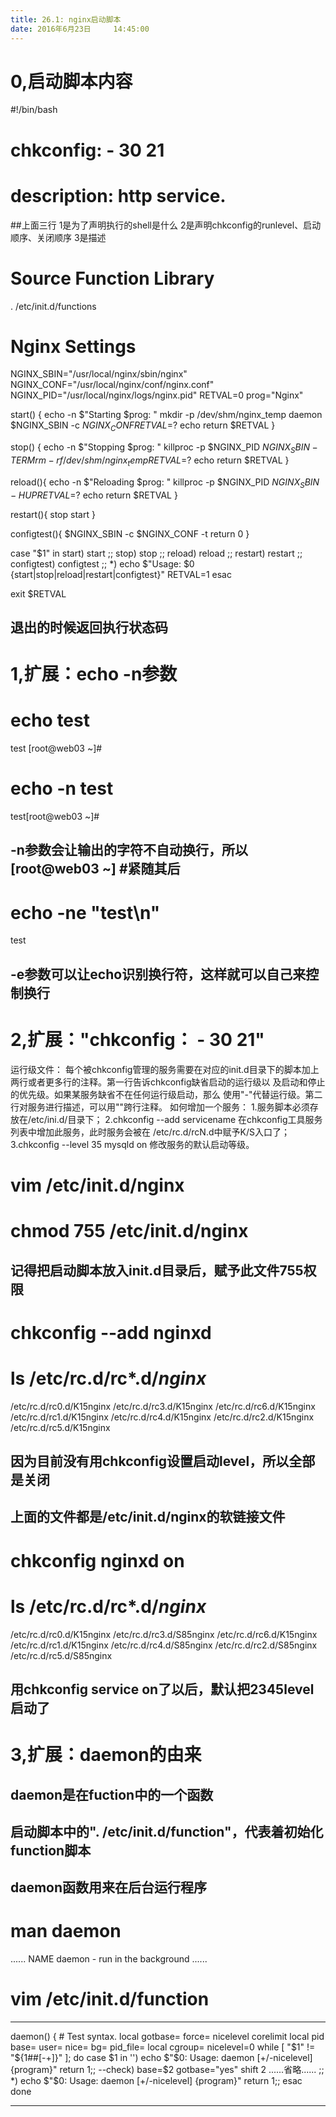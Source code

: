 ```yaml
---
title: 26.1: nginx启动脚本
date: 2016年6月23日	 14:45:00
---
```

 
0,启动脚本内容
=========================================
#!/bin/bash
# chkconfig: - 30 21
# description: http service.
##上面三行
1是为了声明执行的shell是什么
2是声明chkconfig的runlevel、启动顺序、关闭顺序
3是描述
# Source Function Library
. /etc/init.d/functions
# Nginx Settings
 
NGINX_SBIN="/usr/local/nginx/sbin/nginx"
NGINX_CONF="/usr/local/nginx/conf/nginx.conf"
NGINX_PID="/usr/local/nginx/logs/nginx.pid"
RETVAL=0
prog="Nginx"
 
start() {
         echo -n $"Starting $prog: "
         mkdir -p /dev/shm/nginx_temp
         daemon $NGINX_SBIN -c $NGINX_CONF
         RETVAL=$?
         echo
         return $RETVAL
}
 
stop() {
         echo -n $"Stopping $prog: "
         killproc -p $NGINX_PID $NGINX_SBIN -TERM
         rm -rf /dev/shm/nginx_temp
         RETVAL=$?
         echo
         return $RETVAL
}
 
reload(){
         echo -n $"Reloading $prog: "
         killproc -p $NGINX_PID $NGINX_SBIN -HUP
         RETVAL=$?
         echo
         return $RETVAL
}
 
restart(){
         stop
         start
}
 
configtest(){
     $NGINX_SBIN -c $NGINX_CONF -t
     return 0
}
 
case "$1" in
   start)
         start
         ;;
   stop)
         stop
         ;;
   reload)
         reload
         ;;
   restart)
         restart
         ;;
   configtest)
         configtest
         ;;
   *)
         echo $"Usage: $0 {start|stop|reload|restart|configtest}"
         RETVAL=1
esac
 
exit $RETVAL
## 退出的时候返回执行状态码 
1,扩展：echo -n参数
=========================================
# echo test
test
[root@web03 ~]#
 
# echo -n test
test[root@web03 ~]#
## -n参数会让输出的字符不自动换行，所以[root@web03 ~] #紧随其后
 
# echo -ne "test\n"
test
## -e参数可以让echo识别换行符，这样就可以自己来控制换行 
2,扩展："chkconfig： - 30 21"
=========================================
运行级文件：
每个被chkconfig管理的服务需要在对应的init.d目录下的脚本加上
两行或者更多行的注释。第一行告诉chkconfig缺省启动的运行级以
及启动和停止的优先级。如果某服务缺省不在任何运行级启动，那么
使用"-"代替运行级。第二行对服务进行描述，可以用"\"跨行注释。
如何增加一个服务：
1.服务脚本必须存放在/etc/ini.d/目录下；
2.chkconfig --add servicename
在chkconfig工具服务列表中增加此服务，此时服务会被在
/etc/rc.d/rcN.d中赋予K/S入口了；
3.chkconfig --level 35 mysqld on
修改服务的默认启动等级。
# vim /etc/init.d/nginx
# chmod 755 /etc/init.d/nginx
## 记得把启动脚本放入init.d目录后，赋予此文件755权限
# chkconfig --add nginxd
 
# ls /etc/rc.d/rc*.d/*nginx*
/etc/rc.d/rc0.d/K15nginx  /etc/rc.d/rc3.d/K15nginx  /etc/rc.d/rc6.d/K15nginx
/etc/rc.d/rc1.d/K15nginx  /etc/rc.d/rc4.d/K15nginx
/etc/rc.d/rc2.d/K15nginx  /etc/rc.d/rc5.d/K15nginx
## 因为目前没有用chkconfig设置启动level，所以全部是关闭
## 上面的文件都是/etc/init.d/nginx的软链接文件
 
# chkconfig nginxd on
# ls /etc/rc.d/rc*.d/*nginx*
/etc/rc.d/rc0.d/K15nginx  /etc/rc.d/rc3.d/S85nginx  /etc/rc.d/rc6.d/K15nginx
/etc/rc.d/rc1.d/K15nginx  /etc/rc.d/rc4.d/S85nginx
/etc/rc.d/rc2.d/S85nginx  /etc/rc.d/rc5.d/S85nginx
## 用chkconfig service on了以后，默认把2345level启动了 
3,扩展：daemon的由来
===========================================
## daemon是在fuction中的一个函数
## 启动脚本中的". /etc/init.d/function"，代表着初始化function脚本
## daemon函数用来在后台运行程序
 
# man daemon
......
NAME
       daemon - run in the background
......
 
# vim /etc/init.d/function
*****************************************
daemon() {
        # Test syntax.
        local gotbase= force= nicelevel corelimit
        local pid base= user= nice= bg= pid_file=
        local cgroup=
        nicelevel=0
        while [ "$1" != "${1##[-+]}" ]; do
          case $1 in
            '')    echo $"$0: Usage: daemon [+/-nicelevel] {program}"
                   return 1;;
            --check)
                   base=$2
                   gotbase="yes"
                   shift 2
                   ......省略......
                   ;;
            *)     echo $"$0: Usage: daemon [+/-nicelevel] {program}"
                   return 1;;
          esac
        done
***************************************** 
